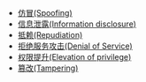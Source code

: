 - [仿冒(Spoofing)](./仿冒(Spoofing).md)
- [信息泄露(Information disclosure)](./信息泄露(Information%20disclosure).md)
- [抵赖(Repudiation)](./抵赖(Repudiation).md)
- [拒绝服务攻击(Denial of Service)](./拒绝服务攻击(Denial%20of%20Service).md)
- [权限提升(Elevation of privilege)](./权限提升(Elevation%20of%20privilege).md)
- [篡改(Tampering)](./篡改(Tampering).md)